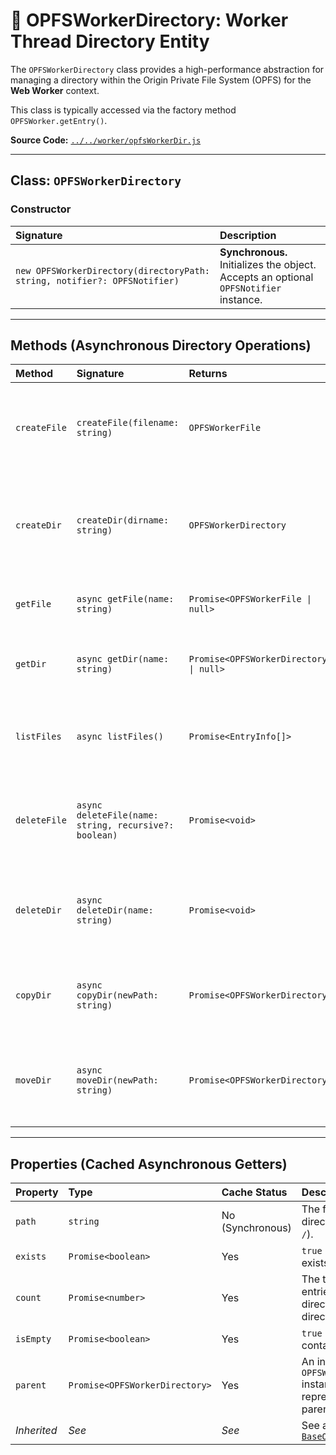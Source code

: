 # 📂 OPFSWorkerDirectory: Worker Thread Directory Entity

The `OPFSWorkerDirectory` class provides a high-performance abstraction for managing a directory within the Origin Private File System (OPFS) for the **Web Worker** context.

This class is typically accessed via the factory method `OPFSWorker.getEntry()`.

**Source Code:** [`../../worker/opfsWorkerDir.js`](../../worker/opfsWorkerDir.js)

---

## Class: `OPFSWorkerDirectory`

### Constructor

| Signature | Description |
| :--- | :--- |
| `new OPFSWorkerDirectory(directoryPath: string, notifier?: OPFSNotifier)` | **Synchronous.** Initializes the object. Accepts an optional `OPFSNotifier` instance. |

---

## Methods (Asynchronous Directory Operations)

| Method | Signature | Returns | Description |
| :--- | :--- | :--- | :--- |
| `createFile` | `createFile(filename: string)` | `OPFSWorkerFile` | **Synchronous & Lazy.** Returns a new, uninitialized file object in this directory. |
| `createDir` | `createDir(dirname: string)` | `OPFSWorkerDirectory` | **Synchronous & Lazy.** Returns a new, uninitialized directory object in this directory. |
| `getFile` | `async getFile(name: string)` | `Promise<OPFSWorkerFile \| null>` | Attempts to retrieve a file entry by name. |
| `getDir` | `async getDir(name: string)` | `Promise<OPFSWorkerDirectory \| null>` | Attempts to retrieve a subdirectory entry by name. |
| `listFiles` | `async listFiles()` | `Promise<EntryInfo[]>` | Lists the names and types of all entries in this directory. Cached. |
| `deleteFile` | `async deleteFile(name: string, recursive?: boolean)` | `Promise<void>` | Deletes a file or directory by name. **Emits** `file_deleted` or `dir_deleted`. |
| `deleteDir` | `async deleteDir(name: string)` | `Promise<void>` | Deletes a directory and all its contents recursively. **Emits** `dir_deleted`. |
| `copyDir` | `async copyDir(newPath: string)` | `Promise<OPFSWorkerDirectory>` | Recursively copies this directory and its contents to a new destination. |
| `moveDir` | `async moveDir(newPath: string)` | `Promise<OPFSWorkerDirectory>` | Recursively moves this directory (copy-then-delete). **Emits** `entry_moved`. |

---

## Properties (Cached Asynchronous Getters)

| Property | Type | Cache Status | Description |
| :--- | :--- | :--- | :--- |
| `path` | `string` | No (Synchronous) | The full path to the directory (ends with `/`). |
| `exists` | `Promise<boolean>` | Yes | `true` if the directory exists on OPFS. |
| `count` | `Promise<number>` | Yes | The total number of entries (files + directories) in this directory. |
| `isEmpty` | `Promise<boolean>` | Yes | `true` if the directory contains no entries. |
| `parent` | `Promise<OPFSWorkerDirectory>` | Yes | An initialized `OPFSWorkerDirectory` instance representing the parent directory. |
| *Inherited* | *See* | *See* | See also: [`BaseOPFSEntity.md`](./BaseOPFSEntity.md) |